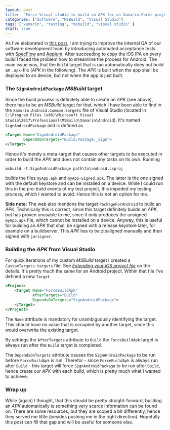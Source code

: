 ```yaml
---
layout: post
title:  "Force Visual studio to build an APK for an Xamarin.Forms project"
categories: ["Software", "MSBuild", "Visual Studio"]
tags: ["xamarin", "testing", "msbuild", "visual studio" ]
draft: true
---
```


As I've elaborated in [this post](/copy-ipa-buildserver), I am trying to improve the internal QA of our software development team by introducing automated acceptance tests with [SpecFlow](https://specflow.org/) and [Appium](http://appium.io/). After succeeding to copy the iOS IPA on every build I faced the problem how to streamline the process for Android. The main issue was, that the `Build` target that is ran automatically does not build an `.apk`-file (*APK* in the following). The *APK* is built when the app shall be deployed to an device, but not when the app is just built. 

### The `SignAndroidPackage` *MSBuild* target

Since the build process is definitely able to create an *APK* (see above), there has to be an *MSBuild* target for that, which I have been able to find in the `Xamarin.Android.Common.targets` file of Visual Studio (located in `C:\Program Files (x86)\Microsoft Visual Studio\2017\Professional\MSBuild\Xamarin\Android`). It's named `SignAndroidPackage` and is defined as

```xml
<Target Name="SignAndroidPackage" 
        DependsOnTargets="Build;Package;_Sign">
</Target>
```

Hence it's merely a meta-target that causes other targets to be executed in order to build the *APK* and does not contain any tasks on its own. Running 

```
msbuild -t:SignAndroidPackage path\to\android.csproj
```

builds the files `myApp.apk` and `myApp-Signed.apk`. The latter is the one signed with the default keystore and can be installed on a device. While I could run this in the pre-build events of my test project, this impeded my testing process, which I wanted to avoid. Hence this is not an option for me.

**Side note:** The web also mentions the target `PackageForAndroid` to build an *APK*. Technically this is correct, since this target definitely builds an *APK*, but has proven unusable to me, since it only produces the unsigned `myApp.apk` file, which cannot be installed on a device. Anyway, this is useful for building an *APK* that shall be signed with a release keystore later, for example on a buildserver. This *APK* has to be zipaligned manually and then signed with `jarsigner`.

### Building the *APK* from Visual Studio

For quick iterations of my custom *MSBuild* target I created a `CustomTargets.targets` file. See [*Extending your iOS project file*](/copy-ipa-buildserver#extending-your-ios-project-file) on the details. It's pretty much the same for an Android project. Within that file I've defined a new `Target`

```xml
<Project>
    <Target Name="ForceBuildApk" 
            AfterTargets="Build" 
            DependsOnTargets="SignAndroidPackage">
    </Target>
</Project>
```

The `Name` attribute is mandatory for unambiguously identifying the target. This should have no value that is occupied by another target, since this would overwrite the existing target. 

By settings the `AfterTargets` attribute to `Build` the `ForceBuildApk` target is always run after the `Build` target is completed.

The `DependsOnTargets` attribute causes the `SignAndroidPackage` to be run before `ForceBuildApk` is run. Therefor - since `ForceBuildApk` is always run after `Build` - this target will force `SignAndroidPackage` to be run after `Build`, hence create our *APK* with each build, which is pretty much what I wanted to achieve.

### Wrap up

While (again) I thought, that this should be pretty straight-forward, building an *APK* automatically is something very scarce information can be found on. There are some resources, but they are scoped a bit differently, hence they served me little (besides pushing me in the right direction). Hopefully this post can fill that gap and will be useful for someone else.
